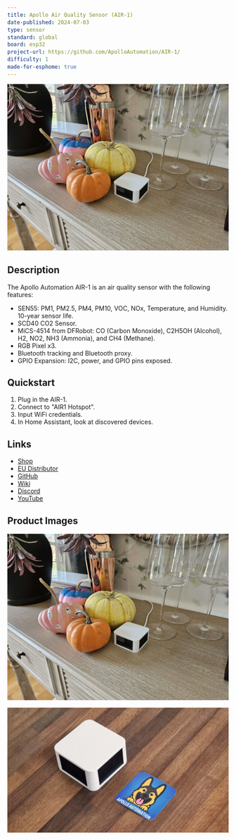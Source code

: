```yaml
---
title: Apollo Air Quality Sensor (AIR-1)
date-published: 2024-07-03
type: sensor
standard: global
board: esp32
project-url: https://github.com/ApolloAutomation/AIR-1/
difficulty: 1
made-for-esphome: true
---
```


![Apollo AIR-1](Apollo-AIR-1.jpg "Apollo AIR-1")

## Description

The Apollo Automation AIR-1 is an air quality sensor with the following features:

- SEN55: PM1, PM2.5, PM4, PM10, VOC, NOx, Temperature, and Humidity. 10-year sensor life.
- SCD40 CO2 Sensor.
- MiCS-4514 from DFRobot: CO (Carbon Monoxide), C2H5OH (Alcohol), H2, NO2, NH3 (Ammonia), and CH4 (Methane).
- RGB Pixel x3.
- Bluetooth tracking and Bluetooth proxy.
- GPIO Expansion: I2C, power, and GPIO pins exposed.

## Quickstart

1. Plug in the AIR-1.
2. Connect to "AIR1 Hotspot".
3. Input WiFi credentials.
4. In Home Assistant, look at discovered devices.

## Links

- [Shop](https://apolloautomation.com/products/air-1)
- [EU Distributor](https://opencircuit.shop/brand/apollo-automation)
- [GitHub](https://github.com/ApolloAutomation/AIR-1)
- [Wiki](https://wiki.apolloautomation.com/)
- [Discord](https://dsc.gg/ApolloAutomation)
- [YouTube](https://www.youtube.com/@ApolloAutomation)

## Product Images

![Apollo AIR-1](Apollo-AIR-1.jpg "Apollo AIR-1")

![Apollo AIR-1 Size](Apollo-AIR-1-Size.jpg "Apollo AIR-1 Size")
